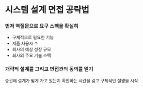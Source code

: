 # 시스템 설계 면접 공략법

### 먼저 역질문으로 요구 스펙을 확실히

* 구체적으로 필요한 기능
* 제품 사용자 수
* 회사의 예상 성장 규모
* 회사의 주요 기술 스택

### 개략적 설계를 그리고 면접관의 동의를 얻기

중간에 설계가 맞게 가고 있는지 확인하는 시간을 갖고 구체적인 설명을 시작

